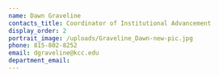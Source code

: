 ```yaml
---
name: Dawn Graveline
contacts_title: Coordinator of Institutional Advancement
display_order: 2
portrait_image: /uploads/Graveline_Dawn-new-pic.jpg
phone: 815-802-8252
email: dgraveline@kcc.edu
department_email:
---
```

